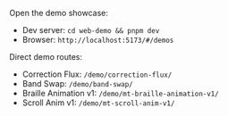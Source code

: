 <!--══════════════════════════════════════════════════
  ╔══════════════════════════════════════════════════════╗
  ║  ░  D E M O S   I N D E X  ░░░░░░░░░░░░░░░░░░░░░░░░  ║
  ║                                                      ║
  ║                                                      ║
  ║                                                      ║
  ║                                                      ║
  ║           ╌╌  P L A C E H O L D E R  ╌╌              ║
  ║                                                      ║
  ║                                                      ║
  ║                                                      ║
  ║                                                      ║
  ╚══════════════════════════════════════════════════════╝
    • WHAT ▸ Standalone demos served at /demo/*
    • WHY  ▸ Keep all demos in one consistent location
    • HOW  ▸ Run `pnpm -C web-demo dev` and open /#/demos
-->

Open the demo showcase:

- Dev server: `cd web-demo && pnpm dev`
- Browser: `http://localhost:5173/#/demos`

Direct demo routes:

- Correction Flux: `/demo/correction-flux/`
- Band Swap: `/demo/band-swap/`
- Braille Animation v1: `/demo/mt-braille-animation-v1/`
- Scroll Anim v1: `/demo/mt-scroll-anim-v1/`


